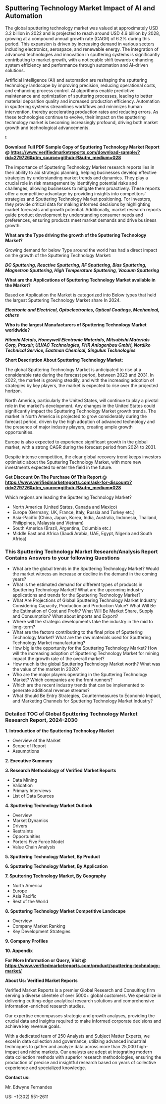 <h2>Sputtering Technology Market Impact of AI and Automation</h2><p>The global sputtering technology market was valued at approximately USD 3.2 billion in 2022 and is projected to reach around USD 4.6 billion by 2028, growing at a compound annual growth rate (CAGR) of 6.2% during this period. This expansion is driven by increasing demand in various sectors including electronics, aerospace, and renewable energy. The integration of advanced technologies and innovation in sputtering systems is significantly contributing to market growth, with a noticeable shift towards enhancing system efficiency and performance through automation and AI-driven solutions.</p><p>Artificial Intelligence (AI) and automation are reshaping the sputtering technology landscape by improving precision, reducing operational costs, and enhancing process control. AI algorithms enable predictive maintenance and optimization of sputtering processes, leading to better material deposition quality and increased production efficiency. Automation in sputtering systems streamlines workflows and minimizes human intervention, thereby accelerating production rates and reducing errors. As these technologies continue to evolve, their impact on the sputtering technology market is becoming increasingly profound, driving both market growth and technological advancements.</p>t</p><p id="" class=""><strong>Download Full PDF Sample Copy of Sputtering Technology Market Report @ <a href="https://www.verifiedmarketreports.com/download-sample/?rid=279726&utm_source=github-R&utm_medium=028" target="_blank">https://www.verifiedmarketreports.com/download-sample/?rid=279726&utm_source=github-R&utm_medium=028</a></strong></p><p>The importance of&nbsp;Sputtering Technology Market research reports lies in their ability to aid strategic planning, helping businesses develop effective strategies by understanding market trends and dynamics. They play a crucial role in risk management by identifying potential risks and challenges, allowing businesses to mitigate them proactively. These reports offer a competitive advantage by providing insights into competitors' strategies and Sputtering Technology Market positioning. For investors, they provide critical data for making informed decisions by highlighting market forecasts and growth potential. Additionally, market research reports guide product development by understanding consumer needs and preferences, ensuring products meet market demands and drive business growth.</p><p><strong>What are the&nbsp;Type driving the growth of the Sputtering Technology Market?</strong></p><p id="" class="">Growing demand for below Type around the world has had a direct impact on the growth of the Sputtering Technology Market:</p><em><strong>DC Sputtering, Reactive Sputtering, RF Sputtering, Bias Sputtering, Magnetron Sputtering, High Temperature Sputtering, Vacuum Sputtering</strong></em></p><strong>What are the&nbsp;Applications&nbsp;of Sputtering Technology Market available in the Market?</strong></p><p id="" class="">Based on Application the Market is categorized into Below types that held the largest Sputtering Technology Market share In 2024.</p><em><strong>Electronic and Electrical, Optoelectronics, Optical Coatings, Mechanical, others</strong></em></p><strong>Who is the largest Manufacturers of Sputtering Technology Market worldwide?</strong></p><p><em><strong>Hitachi Metals, Honeywell Electronic Materials, Mitsubishi Materials Corp, Praxair, ULVAC Technologies, FHR Anlagenbau GmbH, Nordiko Technical Service, Eastman Chemical, Singulus Technologies</strong></em></p><p id="" class=""><strong>Short Description About Sputtering Technology Market:</strong></p><p>The global Sputtering Technology Market is anticipated to rise at a considerable rate during the forecast period, between 2023 and 2031. In 2022, the market is growing steadily, and with the increasing adoption of strategies by key players, the market is expected to rise over the projected horizon.</p><p>North America, particularly the United States, will continue to play a pivotal role in the market's development. Any changes in the United States could significantly impact the Sputtering Technology Market growth trends. The market in North America is projected to grow considerably during the forecast period, driven by the high adoption of advanced technology and the presence of major industry players, creating ample growth opportunities.</p><p>Europe is also expected to experience significant growth in the global market, with a strong CAGR during the forecast period from 2024 to 2031.</p><p>Despite intense competition, the clear global recovery trend keeps investors optimistic about the Sputtering Technology Market, with more new investments expected to enter the field in the future.</p><p id="" class=""><strong>Get Discount On The Purchase Of This Report @ <a href="https://www.verifiedmarketreports.com/ask-for-discount/?rid=279726&utm_source=github-R&utm_medium=028" target="_blank">https://www.verifiedmarketreports.com/ask-for-discount/?rid=279726&utm_source=github-R&utm_medium=028</a></strong></p>Which regions are leading the Sputtering Technology Market?</p><ul><li>North America (United States, Canada and Mexico)</li><li>Europe (Germany, UK, France, Italy, Russia and Turkey etc.)</li><li>Asia-Pacific (China, Japan, Korea, India, Australia, Indonesia, Thailand, Philippines, Malaysia and Vietnam)</li><li>South America (Brazil, Argentina, Columbia etc.)</li><li>Middle East and Africa (Saudi Arabia, UAE, Egypt, Nigeria and South Africa)</li></ul><h3 id="" class="">This Sputtering Technology Market Research/Analysis Report Contains Answers to your following Questions</h3><ul><li>What are the global trends in the Sputtering Technology Market? Would the market witness an increase or decline in the demand in the coming years?</li><li>What is the estimated demand for different types of products in Sputtering Technology Market? What are the upcoming industry applications and trends for the Sputtering Technology Market?</li><li>What Are Projections of Global Sputtering Technology Market Industry Considering Capacity, Production and Production Value? What Will Be the Estimation of Cost and Profit? What Will Be Market Share, Supply and Consumption? What about imports and Export?</li><li>Where will the strategic developments take the industry in the mid to long-term?</li><li>What are the factors contributing to the final price of Sputtering Technology Market? What are the raw materials used for Sputtering Technology Market manufacturing?</li><li>How big is the opportunity for the Sputtering Technology Market? How will the increasing adoption of Sputtering Technology Market for mining impact the growth rate of the overall market?</li><li>How much is the global Sputtering Technology Market worth? What was the value of the market In 2020?</li><li>Who are the major players operating in the Sputtering Technology Market? Which companies are the front runners?</li><li>Which are the recent industry trends that can be implemented to generate additional revenue streams?</li><li>What Should Be Entry Strategies, Countermeasures to Economic Impact, and Marketing Channels for Sputtering Technology Market Industry?</li></ul><h3 id="" class="">Detailed TOC of Global Sputtering Technology Market Research Report, 2024-2030</h3><p id="" class=""><strong>1. Introduction of the Sputtering Technology Market</strong></p><ul><li>Overview of the Market</li><li>Scope of Report</li><li>Assumptions</li></ul><p id="" class=""><strong>2. Executive Summary</strong></p><p id="" class=""><strong>3. Research Methodology of Verified Market Reports</strong></p><ul><li>Data Mining</li><li>Validation</li><li>Primary Interviews</li><li>List of Data Sources</li></ul><p id="" class=""><strong>4. Sputtering Technology Market Outlook</strong></p><ul><li>Overview</li><li>Market Dynamics</li><li>Drivers</li><li>Restraints</li><li>Opportunities</li><li>Porters Five Force Model</li><li>Value Chain Analysis</li></ul><p id="" class=""><strong>5. Sputtering Technology Market, By Product</strong></p><p id="" class=""><strong>6. Sputtering Technology Market, By Application</strong></p><p id="" class=""><strong>7. Sputtering Technology Market, By Geography</strong></p><ul><li>North America</li><li>Europe</li><li>Asia Pacific</li><li>Rest of the World</li></ul><p id="" class=""><strong>8. Sputtering Technology Market Competitive Landscape</strong></p><ul><li>Overview</li><li>Company Market Ranking</li><li>Key Development Strategies</li></ul><p id="" class=""><strong>9. Company Profiles</strong></p><p id="" class=""><strong>10. Appendix</strong></p><p id="" class=""><strong>For More Information or Query, Visit @ <a href="https://www.verifiedmarketreports.com/product/sputtering-technology-market/" target="_blank">https://www.verifiedmarketreports.com/product/sputtering-technology-market/</a></strong></p><p id="" class=""><strong>About Us: Verified Market Reports</strong></p><p id="" class="">Verified Market Reports is a premier Global Research and Consulting firm serving a diverse clientele of over 5000+ global customers. We specialize in delivering cutting-edge analytical research solutions and comprehensive information-enriched research studies.</p><p id="" class="">Our expertise encompasses strategic and growth analyses, providing the crucial data and insights required to make informed corporate decisions and achieve key revenue goals.</p><p id="" class="">With a dedicated team of 250 Analysts and Subject Matter Experts, we excel in data collection and governance, utilizing advanced industrial techniques to gather and analyze data across more than 25,000 high-impact and niche markets. Our analysts are adept at integrating modern data collection methods with superior research methodologies, ensuring the production of precise and insightful research based on years of collective experience and specialized knowledge.</p><p id="" class=""><strong>Contact us:</strong></p><p id="" class="">Mr. Edwyne Fernandes</p><p id="" class="">US: +1(302) 551-2611</p>